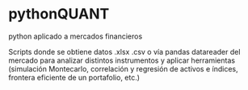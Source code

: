 # pythonQUANT
python aplicado a mercados financieros 

Scripts donde se obtiene datos .xlsx .csv o vía pandas datareader del mercado para analizar distintos instrumentos y aplicar herramientas (simulación Montecarlo, correlación y regresión de activos e índices, frontera eficiente de un portafolio, etc.)
